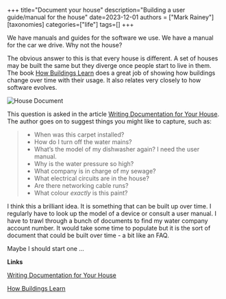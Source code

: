 +++
title="Document your house"
description="Building a user guide/manual for the house"
date=2023-12-01
authors = ["Mark Rainey"]
[taxonomies]
categories=["life"]
tags=[]
+++

We have manuals and guides for the software we use. We have a manual for the car we drive. Why not the house?

<!-- more -->

The obvious answer to this is that every house is different. A set of houses may be built the same but they diverge once people start to live in them. The book [How Buildings Learn](https://www.amazon.co.uk/dp/0670835153) does a great job of showing how buildings change over time with their usage. It also relates very closely to how software evolves.

<img src="/posts/HouseDocument.png" title="House Document" class="mid-image"></img><p></p>


This question is asked in the article [Writing Documentation for Your House](https://luke.hsiao.dev/blog/housing-documentation). The author goes on to suggest things you might like to capture, such as:

> - When was this carpet installed?
>- How do I turn off the water mains?
>- What’s the model of my dishwasher again? I need the user manual.
>- Why is the water pressure so high?
>- What company is in charge of my sewage?
>- What electrical circuits are in the house?
>- Are there networking cable runs?
>- What colour _exactly_ is this paint?

I think this a brilliant idea. It is something that can be built up over time. I regularly have to look up the model of a device or consult a user manual. I have to trawl through a bunch of documents to find my water company account number. It would take some time to populate but it is the sort of document that could be built over time - a bit like an FAQ.

Maybe I should start one ...

__Links__

[Writing Documentation for Your House](https://luke.hsiao.dev/blog/housing-documentation)

[How Buildings Learn](https://www.amazon.co.uk/dp/0670835153) 